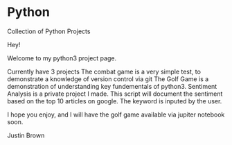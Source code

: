 # Python
Collection of Python Projects

Hey! 

Welcome to my python3 project page. 

Currently have 3 projects
The combat game is a very simple test, to demonstrate a knowledge of version control via git
The Golf Game is a demonstration of understanding key fundementals of python3. 
Sentiment Analysis is a private project I made. This script will document the sentiment based on the top 10 articles on google. The keyword is inputed by the user. 

I hope you enjoy, and I will have the golf game available via jupiter notebook soon. 

Justin Brown


